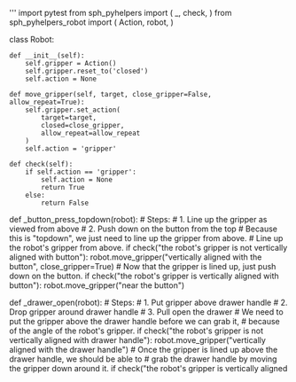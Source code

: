 

'''
import pytest
from sph_pyhelpers import (
    _, check,
)
from sph_pyhelpers_robot import (
    Action,
    robot,
)


class Robot:

    def __init__(self):
        self.gripper = Action()
        self.gripper.reset_to('closed')
        self.action = None

    def move_gripper(self, target, close_gripper=False, allow_repeat=True):
        self.gripper.set_action(
            target=target,
            closed=close_gripper,
            allow_repeat=allow_repeat
        )
        self.action = 'gripper'

    def check(self):
        if self.action == 'gripper':
            self.action = None
            return True
        else:
            return False


def _button_press_topdown(robot):
    # Steps:
    #  1. Line up the gripper as viewed from above
    #  2. Push down on the button from the top
    # Because this is "topdown", we just need to line up the gripper from above.
    # Line up the robot's gripper from above.
    if check("the robot's gripper is not vertically aligned with button"):
        robot.move_gripper("vertically aligned with the button", close_gripper=True)
    # Now that the gripper is lined up, just push down on the button.
    if check("the robot's gripper is vertically aligned with button"):
        robot.move_gripper("near the button")


def _drawer_open(robot):
    # Steps:
    #  1. Put gripper above drawer handle
    #  2. Drop gripper around drawer handle
    #  3. Pull open the drawer
    # We need to put the gripper above the drawer handle before we can grab it,
    # because of the angle of the robot's gripper.
    if check("the robot's gripper is not vertically aligned with drawer handle"):
        robot.move_gripper("vertically aligned with the drawer handle")
    # Once the gripper is lined up above the drawer handle, we should be able to
    # grab the drawer handle by moving the gripper down around it.
    if check("the robot's gripper is vertically aligned